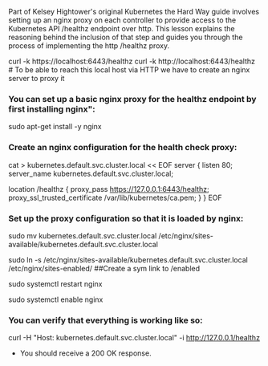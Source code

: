 Part of Kelsey Hightower's original Kubernetes the Hard Way guide involves setting up an nginx proxy on each controller to provide
access to the Kubernetes API /healthz endpoint over http. This lesson explains the reasoning behind the inclusion of that step and 
guides you through the process of implementing the http /healthz proxy.

curl -k https://localhost:6443/healthz 
curl -k http://localhost:6443/healthz # To be able to reach this local host via HTTP we have to create an nginx server to proxy it

### You can set up a basic nginx proxy for the healthz endpoint by first installing nginx":

sudo apt-get install -y nginx

### Create an nginx configuration for the health check proxy:

cat > kubernetes.default.svc.cluster.local << EOF
server {
  listen      80;
  server_name kubernetes.default.svc.cluster.local;

  location /healthz {
    proxy_pass                    https://127.0.0.1:6443/healthz;
    proxy_ssl_trusted_certificate /var/lib/kubernetes/ca.pem;
  }
}
EOF

### Set up the proxy configuration so that it is loaded by nginx:

sudo mv kubernetes.default.svc.cluster.local /etc/nginx/sites-available/kubernetes.default.svc.cluster.local

sudo ln -s /etc/nginx/sites-available/kubernetes.default.svc.cluster.local /etc/nginx/sites-enabled/  ##Create a sym link to /enabled   

sudo systemctl restart nginx

sudo systemctl enable nginx

### You can verify that everything is working like so:

curl -H "Host: kubernetes.default.svc.cluster.local" -i http://127.0.0.1/healthz

- You should receive a 200 OK response.
